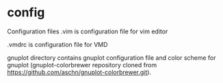 # config
Configuration files
.vim is configuration file for vim editor

.vmdrc is configuration file for VMD

gnuplot directory contains gnuplot configuration file and color scheme for gnuplot (gnuplot-colorbrewer repository cloned from https://github.com/aschn/gnuplot-colorbrewer.git).
